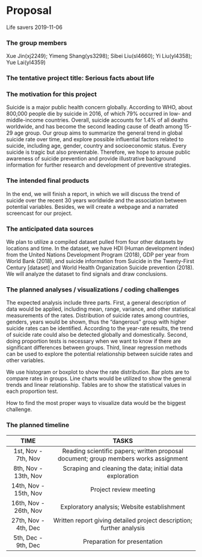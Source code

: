 Proposal
================
Life savers
2019-11-06

### The group members

Xue Jin(xj2249); Yimeng Shang(ys3298); Sibei Liu(sl4660); Yi
Liu(yl4358); Yue Lai(yl4359)

### The tentative project title: Serious facts about life

### The motivation for this project

Suicide is a major public health concern globally. According to WHO,
about 800,000 people die by suicide in 2016, of which 79% occurred in
low- and middle-income countries. Overall, suicide accounts for 1.4% of
all deaths worldwide, and has become the second leading cause of death
among 15-29 age group. Our group aims to summarize the general trend in
global suicide rate over time, and explore possible influential factors
related to suicide, including age, gender, country and socioeconomic
status. Every suicide is tragic but also preventable. Therefore, we hope
to arouse public awareness of suicide prevention and provide
illustrative background information for further research and development
of preventive strategies.

### The intended final products

In the end, we will finish a report, in which we will discuss the trend
of suicide over the recent 30 years worldwide and the association
between potential variables. Besides, we will create a webpage and a
narrated screencast for our project.

### The anticipated data sources

We plan to utilize a compiled dataset pulled from four other datasets by
locations and time. In the dataset, we have HDI (Human development
index) from the United Nations Development Program (2018), GDP per year
from World Bank (2018), and suicide information from Suicide in the
Twenty-First Century \[dataset\] and World Health Organization Suicide
prevention (2018). We will analyze the dataset to find signals and draw
conclusions.

### The planned analyses / visualizations / coding challenges

The expected analysis include three parts. First, a general description
of data would be applied, including mean, range, variance, and other
statistical measurements of the rates. Distribution of suicide rates
among countries, genders, years would be shown, thus the “dangerous”
group with higher suicide rates can be identified. According to the
year-rate results, the trend of suicide rate could also be detected
globally and domestically. Second, doing proportion tests is necessary
when we want to know if there are significant differences between
groups. Third, linear regression methods can be used to explore the
potential relationship between suicide rates and other variables.

We use histogram or boxplot to show the rate distribution. Bar plots are
to compare rates in groups. Line charts would be utilized to show the
general trends and linear relationship. Tables are to show the
statistical values in each proportion test.

How to find the most proper ways to visualize data would be the biggest
challenge.

### The planned timeline

|         TIME          |                                        TASKS                                         |
| :-------------------: | :----------------------------------------------------------------------------------: |
|  1st, Nov - 7th, Nov  | Reading scientific papers; written proposal document; group members works assignment |
| 8th, Nov - 13th, Nov  |               Scraping and cleaning the data; initial data exploration               |
| 14th, Nov - 15th, Nov |                                Project review meeting                                |
| 16th, Nov - 26th, Nov |                     Exploratory analysis; Website establishment                      |
| 27th, Nov - 4th, Dec  |         Written report giving detailed project description; further analysis         |
|  5th, Dec - 9th, Dec  |                             Preparation for presentation                             |
